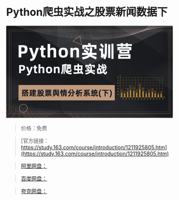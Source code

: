 # Python爬虫实战之股票新闻数据下

![img](../../../assets/study163/free/209b5ea8c66d48c2880044f3783d4fed.jpg)

> 价格：免费

> [官方链接：https://study.163.com/course/introduction/1211925805.htm](https://study.163.com/course/introduction/1211925805.htm)

> [阿里网盘：]()

> [百度网盘：]()

> [夸克网盘：]()
